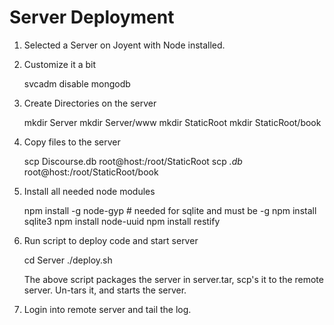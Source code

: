 Server Deployment
=================

1) Selected a Server on Joyent with Node installed.

2) Customize it a bit

	svcadm disable mongodb

3) Create Directories on the server

	mkdir Server
	mkdir Server/www
	mkdir StaticRoot
	mkdir StaticRoot/book
	
4) Copy files to the server

	scp Discourse.db root@host:/root/StaticRoot
	scp *.db* root@host:/root/StaticRoot/book
	
5) Install all needed node modules

	npm install -g node-gyp   # needed for sqlite and must be -g
	npm install sqlite3
	npm install node-uuid
	npm install restify
	
6) Run script to deploy code and start server

	cd Server
	./deploy.sh
	
	The above script packages the server in server.tar, 
	scp's it to the remote server.  Un-tars it, and starts
	the server.
	
7) Login into remote server and tail the log.

